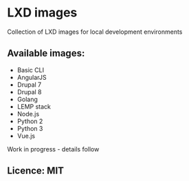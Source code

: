 # LXD images
Collection of LXD images for local development environments

## Available images:

* Basic CLI
* AngularJS
* Drupal 7
* Drupal 8
* Golang
* LEMP stack
* Node.js
* Python 2
* Python 3
* Vue.js

Work in progress - details follow

## Licence: MIT
